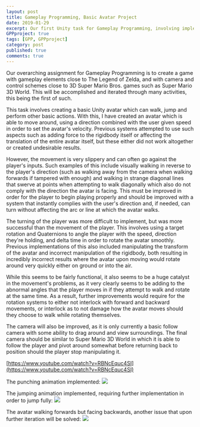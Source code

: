 ```yaml
---
layout: post
title: Gameplay Programming, Basic Avatar Project
date: 2019-01-29
excerpt: Our first Unity task for Gameplay Programming, involving implementing a basic avatar.
GPPproject: true
tags: [GPP, GPPproject]
category: post
published: true
comments: true
---
```

Our overarching assignment for Gameplay Programming is to create a game with gameplay elements close to The Legend of Zelda, and with camera and control schemes close to 3D Super Mario Bros. games such as Super Mario 3D World. This will be accomplished and iterated through many activities, this being the first of such.

This task involves creating a basic Unity avatar which can walk, jump and perform other basic actions. With this, I have created an avatar which is able to move around, using a direction combined with the user given speed in order to set the avatar's velocity. Previous systems attempted to use such aspects such as adding force to the rigidbody itself or affecting the translation of the entire avatar itself, but these either did not work altogether or created undesirable results. 

However, the movement is very slippery and can often go against the player's inputs. Such examples of this include visually walking in reverse to the player's direction (such as walking away from the camera when walking forwards if tampered with enough) and walking in strange diagonal lines that swerve at points when attempting to walk diagonally which also do not comply with the direction the avatar is facing. This must be improved in order for the player to begin playing properly and should be improved with a system that instantly complies with the user's direction and, if needed, can turn without affecting the arc or line at which the avatar walks. 

The turning of the player was more difficult to implement, but was more successful than the movement of the player. This involves using a target rotation and Quaternions to angle the player with the speed, direction they're holding, and delta time in order to rotate the avatar smoothly. Previous implementations of this also included manipulating the transform of the avatar and incorrect manipulation of the rigidbody, both resulting in incredibly incorrect results where the avatar upon moving would rotate around very quickly either on ground or into the air.

While this seems to be fairly functional, it also seems to be a huge catalyst in the movement's problems, as it very clearly seems to be adding to the abnormal angles that the player moves in if they attempt to walk and rotate at the same time.  As a result, further improvements would require for the rotation systems to either not interlock with forward and backward movements, or interlock as to not damage how the avatar moves should they choose to walk while rotating themselves.
 
The camera will also be improved, as it is only currently a basic follow camera with some ability to drag around and view surroundings. The final camera should be similar to Super Mario 3D World in which it is able to follow the player and pivot around somewhat before returning back to position should the player stop manipulating it.

[https://www.youtube.com/watch?v=RBNcEquc4SI](https://www.youtube.com/watch?v=RBNcEquc4SI)

The punching animation implemented:
<a href="https://i.imgur.com/4TLQVUY.png"><img src="https://i.imgur.com/4TLQVUY.png"></a>

The jumping animation implemented, requiring further implementation in order to jump fully:
<a href="https://i.imgur.com/kpoBK2F.png"><img src="https://i.imgur.com/kpoBK2F.png"></a>

The avatar walking forwards but facing backwards, another issue that upon further iteration will be solved:
<a href="https://i.imgur.com/Xn6AEy6.png"><img src="https://i.imgur.com/Xn6AEy6.png"></a>